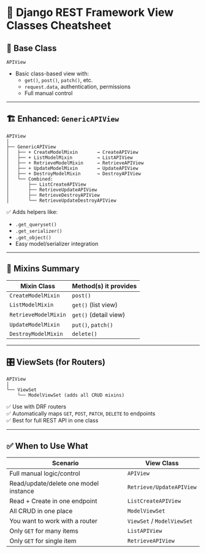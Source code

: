 # 🧾 Django REST Framework View Classes Cheatsheet

## 🧱 Base Class
```
APIView
```
- Basic class-based view with:
  - `get()`, `post()`, `patch()`, etc.
  - `request.data`, authentication, permissions
  - Full manual control

---

## 🏗️ Enhanced: `GenericAPIView`
```
APIView
│
├── GenericAPIView
│   ├── + CreateModelMixin       → CreateAPIView
│   ├── + ListModelMixin         → ListAPIView
│   ├── + RetrieveModelMixin     → RetrieveAPIView
│   ├── + UpdateModelMixin       → UpdateAPIView
│   ├── + DestroyModelMixin      → DestroyAPIView
│   └── Combined:
│       ├── ListCreateAPIView
│       ├── RetrieveUpdateAPIView
│       ├── RetrieveDestroyAPIView
│       └── RetrieveUpdateDestroyAPIView
```

✅ Adds helpers like:
- `.get_queryset()`
- `.get_serializer()`
- `.get_object()`
- Easy model/serializer integration

---

## 🧩 Mixins Summary

| Mixin Class             | Method(s) it provides     |
|-------------------------|---------------------------|
| `CreateModelMixin`      | `post()`                  |
| `ListModelMixin`        | `get()` (list view)       |
| `RetrieveModelMixin`    | `get()` (detail view)     |
| `UpdateModelMixin`      | `put()`, `patch()`        |
| `DestroyModelMixin`     | `delete()`                |

---

## 🎛️ ViewSets (for Routers)
```
APIView
│
└── ViewSet
    └── ModelViewSet (adds all CRUD mixins)
```

✅ Use with DRF routers  
✅ Automatically maps `GET`, `POST`, `PATCH`, `DELETE` to endpoints  
✅ Best for full REST API in one class

---

## ✅ When to Use What

| Scenario                                 | View Class              |
|------------------------------------------|--------------------------|
| Full manual logic/control                | `APIView`               |
| Read/update/delete one model instance    | `Retrieve/UpdateAPIView` |
| Read + Create in one endpoint            | `ListCreateAPIView`     |
| All CRUD in one place                    | `ModelViewSet`          |
| You want to work with a router           | `ViewSet` / `ModelViewSet` |
| Only `GET` for many items                | `ListAPIView`           |
| Only `GET` for single item               | `RetrieveAPIView`       |
